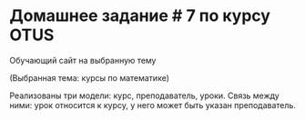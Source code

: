 <html> 
<head> 
<title>homework_04</title> 
</head> 
<body> 
<H1>Домашнее задание # 7 по курсу OTUS</H1> 
<P>Обучающий сайт на выбранную тему</P> 
<P>(Выбранная тема: курсы по математике)</P> 
<div>
Реализованы три модели: курс, преподаватель, уроки. 
Связь между ними: урок относится к курсу, у него может быть указан преподаватель.
</div>
</body> 
</html>